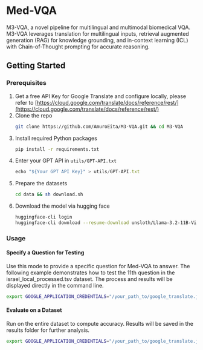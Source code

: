 # Med-VQA
M3-VQA, a novel pipeline for multilingual and multimodal biomedical VQA. M3-VQA leverages translation for multilingual inputs, retrieval augmented generation (RAG) for knowledge grounding, and in-context learning (ICL) with Chain-of-Thought prompting for accurate reasoning. 

## Getting Started

### Prerequisites

1. Get a free API Key for Google Translate and configure locally, please refer to [https://cloud.google.com/translate/docs/reference/rest/](https://cloud.google.com/translate/docs/reference/rest/)
2. Clone the repo
   ```sh
   git clone https://github.com/AmuroEita/M3-VQA.git && cd M3-VQA
   ```
3. Install required Python packages
   ```sh
   pip install -r requirements.txt
   ```
4. Enter your GPT API in `utils/GPT-API.txt`
   ```js
   echo "${Your GPT API Key}" > utils/GPT-API.txt

   ```
5. Prepare the datasets 
   ```sh
   cd data && sh download.sh
   ```
6. Download the model via hugging face
   ```sh
   huggingface-cli login
   huggingface-cli download --resume-download unsloth/Llama-3.2-11B-Vision-Instruct --local-dir Llama-3.2-11B-Vision-Instruct
   ```


### Usage

#### Specify a Question for Testing
Use this mode to provide a specific question for Med-VQA to answer. The following example demonstrates how to test the 11th question in the israel_local_processed.tsv dataset. The process and results will be displayed directly in the command line.
```sh
export GOOGLE_APPLICATION_CREDENTIALS="/your_path_to/google_translate.json" && python3 demo.py --dataset data/israel_local_processed.tsv --question_idx 11
```


#### Evaluate on a Dataset
Run on the entire dataset to compute accuracy. Results will be saved in the results folder for further analysis.
```sh
export GOOGLE_APPLICATION_CREDENTIALS="/your_path_to/google_translate.json" && python3 inference.py
```
